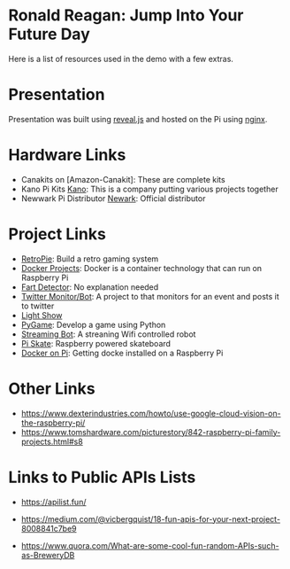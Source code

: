# Ronald Reagan: Jump Into Your Future Day

Here is a list of resources used in the demo with a few extras.

# Presentation
Presentation was built using [reveal.js] and hosted on the Pi using [nginx].

# Hardware Links
* Canakits on [Amazon-Canakit]: These are complete kits
* Kano Pi Kits [Kano]: This is a company putting various projects together
* Newwark Pi Distributor [Newark]: Official distributor

# Project Links
* [RetroPie]: Build a retro gaming system
* [Docker Projects]: Docker is a container technology that can run on Raspberry Pi
* [Fart Detector]: No explanation needed
* [Twitter Monitor/Bot]: A project to that monitors for an event and posts it to twitter
* [Light Show]
* [PyGame]: Develop a game using Python
* [Streaming Bot]: A streaning Wifi controlled robot
* [Pi Skate]: Raspberry powered skateboard
* [Docker on Pi]: Getting docke installed on a Raspberry Pi

# Other Links
* https://www.dexterindustries.com/howto/use-google-cloud-vision-on-the-raspberry-pi/
* https://www.tomshardware.com/picturestory/842-raspberry-pi-family-projects.html#s8

# Links to Public APIs Lists
* https://apilist.fun/
* https://medium.com/@vicbergquist/18-fun-apis-for-your-next-project-8008841c7be9
* https://www.quora.com/What-are-some-cool-fun-random-APIs-such-as-BreweryDB


   [Amazon-Cana]: <https://www.amazon.com/CanaKit-Raspberry-Complete-Starter-Kit/dp/B01C6Q2GSY>
   [Kano]: <https://kano.me/store/row>
   [Newark]: <https://www.newark.com/?COM=element14_store_Home>
   [RetroPie]: <https://retropie.org.uk/>
   [Docker Projects]: <https://blog.ssdnodes.com/blog/5-cool-things-docker/>
   [Fart Detector]: <https://projects.raspberrypi.org/en/projects/fart-detector>
   [Twitter Monitor/Bot]: <https://blog.berniesumption.com/software/daphnes-tweeting-catflap/>
   [Light Show]: <https://www.instructables.com/id/DIY-Musical-Xmas-Lights-for-Beginners/>
   [PyGame]: <https://www.kidscodecs.com/build-raspberry-pi-board-game/>
   [Streaming Bot]: <https://www.instructables.com/id/Raspberry-Pi-Wifi-Video-Streaming-Robot/>
   [Pi Skate]: <https://github.com/the-raspberry-pi-guy/skateboard>
   [Docker on Pi]: <https://blog.hypriot.com/getting-started-with-docker-on-your-arm-device/>
   [reveal.js]: <https://github.com/hakimel/reveal.js/>
   [nginx]: <https://www.raspberrypi.org/documentation/remote-access/web-server/nginx.md>
   
   

